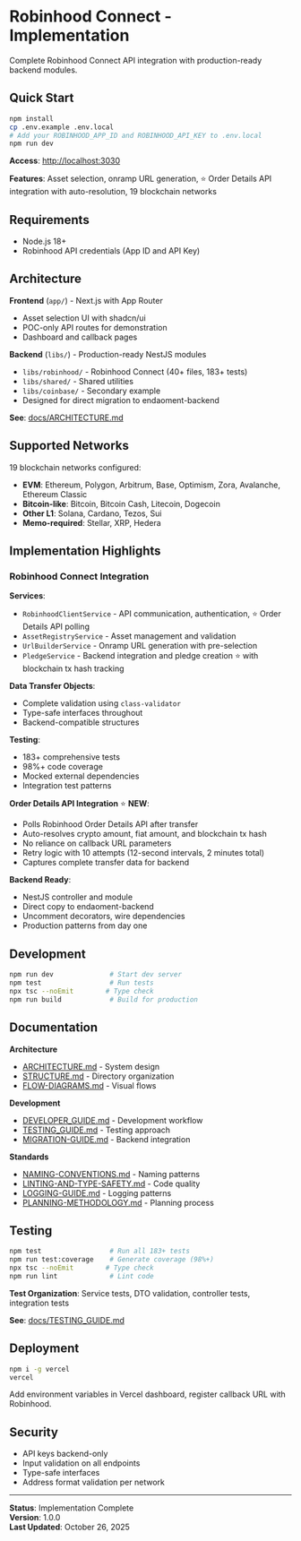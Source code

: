 # Robinhood Connect - Implementation

Complete Robinhood Connect API integration with production-ready backend modules.

## Quick Start

```bash
npm install
cp .env.example .env.local
# Add your ROBINHOOD_APP_ID and ROBINHOOD_API_KEY to .env.local
npm run dev
```

**Access**: <http://localhost:3030>

**Features**: Asset selection, onramp URL generation, ⭐ Order Details API integration with auto-resolution, 19 blockchain networks

## Requirements

- Node.js 18+
- Robinhood API credentials (App ID and API Key)

## Architecture

**Frontend** (`app/`) - Next.js with App Router
- Asset selection UI with shadcn/ui
- POC-only API routes for demonstration
- Dashboard and callback pages

**Backend** (`libs/`) - Production-ready NestJS modules
- `libs/robinhood/` - Robinhood Connect (40+ files, 183+ tests)
- `libs/shared/` - Shared utilities
- `libs/coinbase/` - Secondary example
- Designed for direct migration to endaoment-backend

**See**: [docs/ARCHITECTURE.md](./docs/ARCHITECTURE.md)

## Supported Networks

19 blockchain networks configured:

- **EVM**: Ethereum, Polygon, Arbitrum, Base, Optimism, Zora, Avalanche, Ethereum Classic
- **Bitcoin-like**: Bitcoin, Bitcoin Cash, Litecoin, Dogecoin
- **Other L1**: Solana, Cardano, Tezos, Sui
- **Memo-required**: Stellar, XRP, Hedera

## Implementation Highlights

### Robinhood Connect Integration

**Services**:

- `RobinhoodClientService` - API communication, authentication, ⭐ Order Details API polling
- `AssetRegistryService` - Asset management and validation
- `UrlBuilderService` - Onramp URL generation with pre-selection
- `PledgeService` - Backend integration and pledge creation ⭐ with blockchain tx hash tracking

**Data Transfer Objects**:

- Complete validation using `class-validator`
- Type-safe interfaces throughout
- Backend-compatible structures

**Testing**:

- 183+ comprehensive tests
- 98%+ code coverage
- Mocked external dependencies
- Integration test patterns

**Order Details API Integration** ⭐ **NEW**:

- Polls Robinhood Order Details API after transfer
- Auto-resolves crypto amount, fiat amount, and blockchain tx hash
- No reliance on callback URL parameters
- Retry logic with 10 attempts (12-second intervals, 2 minutes total)
- Captures complete transfer data for backend

**Backend Ready**:

- NestJS controller and module
- Direct copy to endaoment-backend
- Uncomment decorators, wire dependencies
- Production patterns from day one

## Development

```bash
npm run dev              # Start dev server
npm test                 # Run tests
npx tsc --noEmit        # Type check
npm run build            # Build for production
```

## Documentation

**Architecture**
- [ARCHITECTURE.md](./docs/ARCHITECTURE.md) - System design
- [STRUCTURE.md](./docs/STRUCTURE.md) - Directory organization
- [FLOW-DIAGRAMS.md](./docs/FLOW-DIAGRAMS.md) - Visual flows

**Development**
- [DEVELOPER_GUIDE.md](./docs/DEVELOPER_GUIDE.md) - Development workflow
- [TESTING_GUIDE.md](./docs/TESTING_GUIDE.md) - Testing approach
- [MIGRATION-GUIDE.md](./docs/MIGRATION-GUIDE.md) - Backend integration

**Standards**
- [NAMING-CONVENTIONS.md](./docs/NAMING-CONVENTIONS.md) - Naming patterns
- [LINTING-AND-TYPE-SAFETY.md](./docs/LINTING-AND-TYPE-SAFETY.md) - Code quality
- [LOGGING-GUIDE.md](./docs/LOGGING-GUIDE.md) - Logging patterns
- [PLANNING-METHODOLOGY.md](./docs/PLANNING-METHODOLOGY.md) - Planning process

## Testing

```bash
npm test                 # Run all 183+ tests
npm run test:coverage    # Generate coverage (98%+)
npx tsc --noEmit        # Type check
npm run lint             # Lint code
```

**Test Organization**: Service tests, DTO validation, controller tests, integration tests

**See**: [docs/TESTING_GUIDE.md](./docs/TESTING_GUIDE.md)

## Deployment

```bash
npm i -g vercel
vercel
```

Add environment variables in Vercel dashboard, register callback URL with Robinhood.

## Security

- API keys backend-only
- Input validation on all endpoints
- Type-safe interfaces
- Address format validation per network

---

**Status**: Implementation Complete  
**Version**: 1.0.0  
**Last Updated**: October 26, 2025
